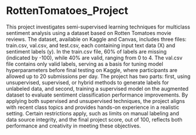 # RottenTomatoes_Project

This project investigates semi-supervised learning techniques for multiclass sentiment analysis using a dataset based on Rotten Tomatoes movie reviews. The dataset, available on Kaggle and Canvas, includes three files: train.csv, val.csv, and test.csv, each containing input text data (X) and sentiment labels (y). In the train.csv file, 60% of labels are missing (indicated by -100), while 40% are valid, ranging from 0 to 4. The val.csv file contains only valid labels, serving as a basis for tuning model hyperparameters before final testing on Kaggle, where participants are allowed up to 20 submissions per day. The project has two parts: first, using unsupervised, supervised, or hybrid methods to generate labels for unlabeled data, and second, training a supervised model on the augmented dataset to evaluate sentiment classification performance improvements. By applying both supervised and unsupervised techniques, the project aligns with recent class topics and provides hands-on experience in a realistic setting. Certain restrictions apply, such as limits on manual labeling and data source integrity, and the final project score, out of 100, reflects both performance and creativity in meeting these objectives.
